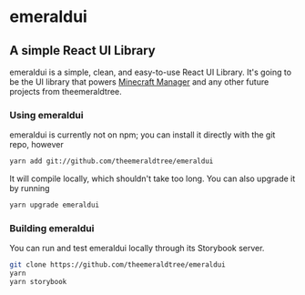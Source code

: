 # emeraldui

## A simple React UI Library

emeraldui is a simple, clean, and easy-to-use React UI Library. It's going to be the UI library that powers [Minecraft Manager](https://github.com/theemeraldtree/minecraft-manager) and any other future projects from theemeraldtree.

### Using emeraldui

emeraldui is currently not on npm; you can install it directly with the git repo, however

```bash
yarn add git://github.com/theemeraldtree/emeraldui
```

It will compile locally, which shouldn't take too long.
You can also upgrade it by running

```bash
yarn upgrade emeraldui
```

### Building emeraldui

You can run and test emeraldui locally through its Storybook server.

```bash
git clone https://github.com/theemeraldtree/emeraldui
yarn
yarn storybook
```
